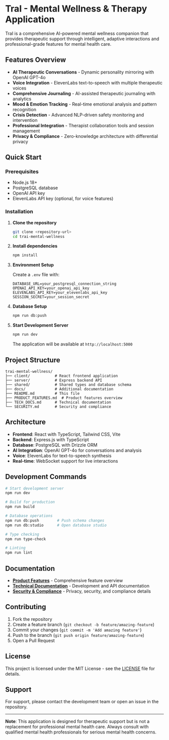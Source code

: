 # TraI - Mental Wellness & Therapy Application

TraI is a comprehensive AI-powered mental wellness companion that provides therapeutic support through intelligent, adaptive interactions and professional-grade features for mental health care.

## Features Overview

- **AI Therapeutic Conversations** - Dynamic personality mirroring with OpenAI GPT-4o
- **Voice Integration** - ElevenLabs text-to-speech with multiple therapeutic voices
- **Comprehensive Journaling** - AI-assisted therapeutic journaling with analytics
- **Mood & Emotion Tracking** - Real-time emotional analysis and pattern recognition
- **Crisis Detection** - Advanced NLP-driven safety monitoring and intervention
- **Professional Integration** - Therapist collaboration tools and session management
- **Privacy & Compliance** - Zero-knowledge architecture with differential privacy

## Quick Start

### Prerequisites

- Node.js 18+ 
- PostgreSQL database
- OpenAI API key
- ElevenLabs API key (optional, for voice features)

### Installation

1. **Clone the repository**
   ```bash
   git clone <repository-url>
   cd trai-mental-wellness
   ```

2. **Install dependencies**
   ```bash
   npm install
   ```

3. **Environment Setup**
   
   Create a `.env` file with:
   ```env
   DATABASE_URL=your_postgresql_connection_string
   OPENAI_API_KEY=your_openai_api_key
   ELEVENLABS_API_KEY=your_elevenlabs_api_key
   SESSION_SECRET=your_session_secret
   ```

4. **Database Setup**
   ```bash
   npm run db:push
   ```

5. **Start Development Server**
   ```bash
   npm run dev
   ```

   The application will be available at `http://localhost:5000`

## Project Structure

```
trai-mental-wellness/
├── client/           # React frontend application
├── server/           # Express backend API
├── shared/           # Shared types and database schema
├── docs/             # Additional documentation
├── README.md         # This file
├── PRODUCT_FEATURES.md  # Product features overview
├── TECH_DOCS.md      # Technical documentation
└── SECURITY.md       # Security and compliance
```

## Architecture

- **Frontend**: React with TypeScript, Tailwind CSS, Vite
- **Backend**: Express.js with TypeScript
- **Database**: PostgreSQL with Drizzle ORM
- **AI Integration**: OpenAI GPT-4o for conversations and analysis
- **Voice**: ElevenLabs for text-to-speech synthesis
- **Real-time**: WebSocket support for live interactions

## Development Commands

```bash
# Start development server
npm run dev

# Build for production
npm run build

# Database operations
npm run db:push        # Push schema changes
npm run db:studio      # Open database studio

# Type checking
npm run type-check

# Linting
npm run lint
```

## Documentation

- **[Product Features](PRODUCT_FEATURES.md)** - Comprehensive feature overview
- **[Technical Documentation](TECH_DOCS.md)** - Development and API documentation
- **[Security & Compliance](SECURITY.md)** - Privacy, security, and compliance details

## Contributing

1. Fork the repository
2. Create a feature branch (`git checkout -b feature/amazing-feature`)
3. Commit your changes (`git commit -m 'Add amazing feature'`)
4. Push to the branch (`git push origin feature/amazing-feature`)
5. Open a Pull Request

## License

This project is licensed under the MIT License - see the [LICENSE](LICENSE) file for details.

## Support

For support, please contact the development team or open an issue in the repository.

---

**Note**: This application is designed for therapeutic support but is not a replacement for professional mental health care. Always consult with qualified mental health professionals for serious mental health concerns.